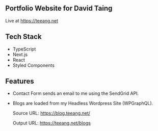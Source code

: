 ## Portfolio Website for David Taing

Live at https://teeang.net

## Tech Stack

- TypeScript
- Next.js
- React
- Styled Components

## Features

- Contact Form sends an email to me using the SendGrid API.
- Blogs are loaded from my Headless Wordpress Site (WPGraphQL).

  Source URL: https://blog.teeang.net/

  Output URL: https://teeang.net/blogs
